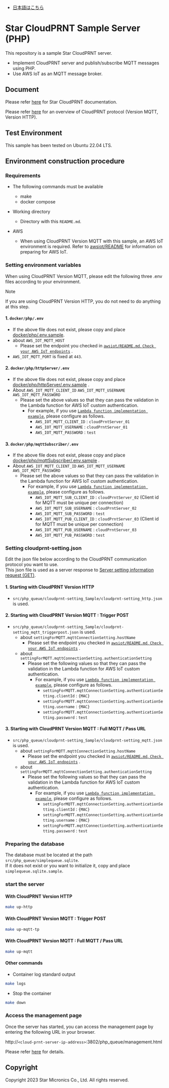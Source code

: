- [日本語はこちら](README_JP.md)

# Star CloudPRNT Sample Server (PHP)

This repository is a sample Star CloudPRNT server.
- Implement CloudPRNT server and publish/subscribe MQTT messages using PHP.
- Use AWS IoT as an MQTT message broker.

## Document
Please refer [here](https://star-m.jp/products/s_print/sdk/StarCloudPRNT/manual/en/index.html) for Star CloudPRNT documentation.

Please refer [here](https://star-m.jp/products/s_print/sdk/StarCloudPRNT/manual/en/protocol-guide.html) for an overview of CloudPRNT protocol (Version MQTT, Version HTTP).

## Test Environment
This sample has been tested on Ubuntu 22.04 LTS.

## Environment construction procedure

### Requirements

- The following commands must be available
  - make
  - docker compose

- Working directory
  - Directory with this `README.md`.

- AWS
  - When using CloudPRNT Version MQTT with this sample, an AWS IoT environment is required. Refer to [awsiot/README](awsiot/README.md) for information on preparing for AWS IoT.

### Setting environment variables

When using CloudPRNT Version MQTT, please edit the following three .env files according to your environment.  

> [!NOTE]
> If you are using CloudPRNT Version HTTP, you do not need to do anything at this step.

#### 1. `docker/php/.env`
  - If the above file does not exist, please copy and place [docker/php/.env.sample](docker/php/.env.sample).
  - about `AWS_IOT_MQTT_HOST`
    - Please set the endpoint you checked in [`awsiot/README.md`, `Check your AWS IoT endpoints`](awsiot/README.md#1-check-your-aws-iot-endpoints) .
  - `AWS_IOT_MQTT_PORT` is fixed at `443`.

#### 2. `docker/php/httpServer/.env`
  - If the above file does not exist, please copy and place [docker/php/httpServer/.env.sample](docker/php/httpServer/.env.sample) .
  - About `AWS_IOT_MQTT_CLIENT_ID` `AWS_IOT_MQTT_USERNAME` `AWS_IOT_MQTT_PASSWORD`
    - Please set the above values so that they can pass the validation in the Lambda function for AWS IoT custom authentication.
      - For example, if you use [`Lambda function implementation example`](awsiot/example/awscli/lambda/iot_authorizer/index.mjs), please configure as follows.
        - `AWS_IOT_MQTT_CLIENT_ID` : `cloudPrntServer_01`
        - `AWS_IOT_MQTT_USERNAME`  : `cloudPrntServer_01`
        - `AWS_IOT_MQTT_PASSWORD`  : `test`

#### 3. `docker/php/mqttSubscriber/.env`
  - If the above file does not exist, please copy and place [docker/php/mqttSubscriber/.env.sample](docker/php/mqttSubscriber/.env.sample) .
  - About `AWS_IOT_MQTT_CLIENT_ID` `AWS_IOT_MQTT_USERNAME` `AWS_IOT_MQTT_PASSWORD`
    - Please set the above values so that they can pass the validation in the Lambda function for AWS IoT custom authentication.
      - For example, if you use [`Lambda function implementation example`](awsiot/example/awscli/lambda/iot_authorizer/index.mjs), please configure as follows.
        - `AWS_IOT_MQTT_SUB_CLIENT_ID` : `cloudPrntServer_02` (Client id for MQTT must be unique per connection)
        - `AWS_IOT_MQTT_SUB_USERNAME`  : `cloudPrntServer_02`
        - `AWS_IOT_MQTT_SUB_PASSWORD`  : `test`
        - `AWS_IOT_MQTT_PUB_CLIENT_ID` : `cloudPrntServer_03` (Client id for MQTT must be unique per connection)
        - `AWS_IOT_MQTT_PUB_USERNAME`  : `cloudPrntServer_03`
        - `AWS_IOT_MQTT_PUB_PASSWORD`  : `test`

### Setting cloudprnt-setting.json

Edit the json file below according to the CloudPRNT communication protocol you want to use.  
This json file is used as a server response to [Server setting information request (GET)](https://star-m.jp/products/s_print/sdk/StarCloudPRNT/manual/en/protocol-reference/http-method-reference/server-info-get/index.html).

#### 1. Starting with CloudPRNT Version HTTP
  - `src/php_queue/cloudprnt-setting_Sample/cloudprnt-setting_http.json` is used.

#### 2. Starting with CloudPRNT Version MQTT : Trigger POST
  - `src/php_queue/cloudprnt-setting_Sample/cloudprnt-setting_mqtt_triggerpost.json` is used.
    - about `settingForMQTT.mqttConnectionSetting.hostName`
      - Please set the endpoint you checked in [`awsiot/README.md`, `Check your AWS IoT endpoints`](awsiot/README.md#1-check-your-aws-iot-endpoints) .
    - about `settingForMQTT.mqttConnectionSetting.authenticationSetting`
      - Please set the following values so that they can pass the validation in the Lambda function for AWS IoT custom authentication.
        - For example, if you use [`Lambda function implementation example`](awsiot/example/awscli/lambda/iot_authorizer/index.mjs), please configure as follows.
          - `settingForMQTT.mqttConnectionSetting.authenticationSetting.clientId` : `{MAC}`
          - `settingForMQTT.mqttConnectionSetting.authenticationSetting.username` : `{MAC}`
          - `settingForMQTT.mqttConnectionSetting.authenticationSetting.password` : `test`

#### 3. Starting with CloudPRNT Version MQTT : Full MQTT / Pass URL
  - `src/php_queue/cloudprnt-setting_Sample/cloudprnt-setting_mqtt.json` is used.
    - about `settingForMQTT.mqttConnectionSetting.hostName`
      - Please set the endpoint you checked in [`awsiot/README.md`, `Check your AWS IoT endpoints`](awsiot/README.md#1-check-your-aws-iot-endpoints) .
    - about `settingForMQTT.mqttConnectionSetting.authenticationSetting`
      - Please set the following values so that they can pass the validation in the Lambda function for AWS IoT custom authentication.
        - For example, if you use [`Lambda function implementation example`](awsiot/example/awscli/lambda/iot_authorizer/index.mjs), please configure as follows.
          - `settingForMQTT.mqttConnectionSetting.authenticationSetting.clientId` : `{MAC}`
          - `settingForMQTT.mqttConnectionSetting.authenticationSetting.username` : `{MAC}`
          - `settingForMQTT.mqttConnectionSetting.authenticationSetting.password` : `test`

### Preparing the database

The database must be located at the path `src/php_queue/simplequeue.sqlite`.  
If it does not exist or you want to initialize it, copy and place `simplequeue.sqlite.sample`.

### start the server

#### With CloudPRNT Version HTTP

```bash
make up-http
```

#### With CloudPRNT Version MQTT : Trigger POST

```bash
make up-mqtt-tp
```

#### With CloudPRNT Version MQTT : Full MQTT / Pass URL

```bash
make up-mqtt
```

#### Other commands

- Container log standard output

```bash
make logs
```

- Stop the container

```bash
make down
```

### Access the management page
Once the server has started, you can access the management page by entering the following URL in your browser. 

http://`<cloud-prnt-server-ip-address>`:3802/php_queue/management.html

Please refer [here](https://star-m.jp/products/s_print/sdk/StarCloudPRNT/manual/en/test.html) for details.


## Copyright

Copyright 2023 Star Micronics Co., Ltd. All rights reserved.
